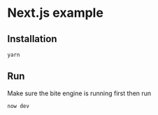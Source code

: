 # Next.js example

## Installation

`yarn`

## Run

Make sure the bite engine is running first then run

`now dev`